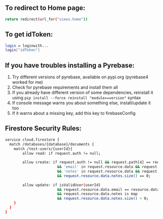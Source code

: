 ## To redirect to Home page:
```bash
return redirect(url_for("views.home"))
```

## To get idToken:
```bash
login = loginwith...
login["idToken"]
```

## If you have troubles installing a Pyrebase:
1) Try different versions of pyrebase, available on pypi.org (pyrebase4 worked for me)
2) Check for pyrebase requirements and install them all
3) If you already have different version of some dependencies, reinstall it using ```pip install --force reinstall "module==version"``` syntax
4) If console message warns you about something else, install/update it too
5) If it warns about a missing key, add this key to firebaseConfig

## Firestore Security Rules:
```bash
service cloud.firestore {
  match /databases/{database}/documents {  
    match /test-users/{userId}{    	
        allow read: if request.auth != null;
      
        allow create: if request.auth != null && request.path[4] == request.auth.uid
      					&& 'email' in request.resource.data && request.resource.data.email is string 
  						&& 'notes' in request.resource.data && request.resource.data.notes is map 
          				&& request.resource.data.notes.size() == 0;                     						
                    
        allow update: if isValidUser(userId)  
                        && request.resource.data.email == resource.data.email
                        && request.resource.data.notes is map
                        && request.resource.data.notes.size() > 0;  
    }
  }
}
```